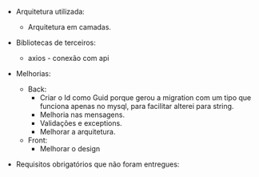 - Arquitetura utilizada: 
    - Arquitetura em camadas. 
- Bibliotecas de terceiros:
    - axios - conexão com api
	
- Melhorias:
    - Back:
        - Criar o Id como Guid porque gerou a migration com um tipo que funciona apenas no mysql, para facilitar alterei para string.
        - Melhoria nas mensagens.
        - Validações e exceptions.
        - Melhorar a arquitetura.
    - Front:
        - Melhorar o design
- Requisitos obrigatórios que não foram entregues:
